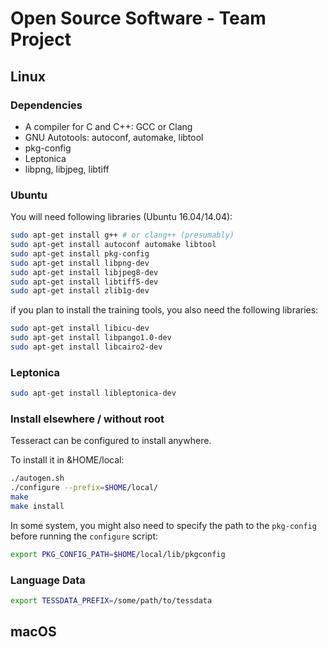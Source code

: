 # Open Source Software - Team Project

## Linux

### Dependencies
* A compiler for C and C++: GCC or Clang
* GNU Autotools: autoconf, automake, libtool
* pkg-config
* Leptonica
* libpng, libjpeg, libtiff

### Ubuntu

You will need following libraries (Ubuntu 16.04/14.04):

```bash
sudo apt-get install g++ # or clang++ (presumably)
sudo apt-get install autoconf automake libtool
sudo apt-get install pkg-config
sudo apt-get install libpng-dev
sudo apt-get install libjpeg8-dev
sudo apt-get install libtiff5-dev
sudo apt-get install zlib1g-dev
```

if you plan to install the training tools, you also need the following libraries:

```bash
sudo apt-get install libicu-dev
sudo apt-get install libpango1.0-dev
sudo apt-get install libcairo2-dev
```

### Leptonica

```bash
sudo apt-get install libleptonica-dev
```

### Install elsewhere / without root

Tesseract can be configured to install anywhere.

To install it in &HOME/local:

```bash
./autogen.sh
./configure --prefix=$HOME/local/
make
make install
```

In some system, you might also need to specify the path to the 
```pkg-config``` 
before running the 
```configure```
script:

```bash
export PKG_CONFIG_PATH=$HOME/local/lib/pkgconfig
```

### Language Data

```bash
export TESSDATA_PREFIX=/some/path/to/tessdata
```

## macOS


